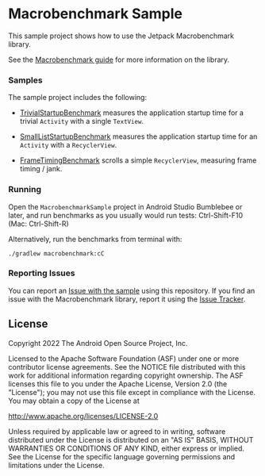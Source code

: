 # Macrobenchmark Sample

This sample project shows how to use the Jetpack Macrobenchmark library.

See the [Macrobenchmark guide](https://developer.android.com/studio/profile/macrobenchmark-intro) for more information on the library.

### Samples

The sample project includes the following:

* [TrivialStartupBenchmark](macrobenchmark/src/main/java/com/example/macrobenchmark/TrivialStartupBenchmark.kt) measures the application startup time for a trivial `Activity` with a single `TextView`.

* [SmallListStartupBenchmark](macrobenchmark/src/main/java/com/example/macrobenchmark/SmallListStartupBenchmark.kt) measures the application startup time for an `Activity` with a `RecyclerView`.

* [FrameTimingBenchmark](macrobenchmark/src/main/java/com/example/macrobenchmark/FrameTimingBenchmark.kt) scrolls a simple `RecyclerView`, measuring frame timing / jank.

### Running

Open the `MacrobenchmarkSample` project in Android Studio Bumblebee or later, and run benchmarks as you usually would run tests: Ctrl-Shift-F10 (Mac: Ctrl-Shift-R)

Alternatively, run the benchmarks from terminal with: 
```
./gradlew macrobenchmark:cC
```

### Reporting Issues

You can report an [Issue with the sample](https://github.com/googlesamples/android-performance/issues) using this repository. If you find an issue with the Macrobenchmark library, report it using the [Issue Tracker](https://issuetracker.google.com/issues/new?component=975669&template=1519452).

License
-------

Copyright 2022 The Android Open Source Project, Inc.

Licensed to the Apache Software Foundation (ASF) under one or more contributor
license agreements.  See the NOTICE file distributed with this work for
additional information regarding copyright ownership.  The ASF licenses this
file to you under the Apache License, Version 2.0 (the "License"); you may not
use this file except in compliance with the License.  You may obtain a copy of
the License at

http://www.apache.org/licenses/LICENSE-2.0

Unless required by applicable law or agreed to in writing, software
distributed under the License is distributed on an "AS IS" BASIS, WITHOUT
WARRANTIES OR CONDITIONS OF ANY KIND, either express or implied.  See the
License for the specific language governing permissions and limitations under
the License.
